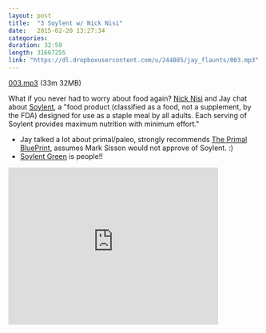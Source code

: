 ```yaml
---
layout: post
title:  "3 Soylent w/ Nick Nisi"
date:   2015-02-20 13:27:34
categories: 
duration: 32:59 
length: 31667255
link: "https://dl.dropboxusercontent.com/u/244885/jay_flaunts/003.mp3"
---
```


<a href="{{site.dropbox_url}}/003.mp3" target="_blank">003.mp3</a> (33m 32MB) 


What if you never had to worry about food again? 
[Nick Nisi](http://twitter.com/nicknisi) and Jay chat about
[Soylent](http://soylent.me), a "food product (classified as a food, not a supplement, by the FDA) designed for use as a staple meal by all adults. Each serving of Soylent provides maximum nutrition with minimum effort."

* Jay talked a lot about primal/paleo, strongly recommends 
[The Primal BluePrint](http://www.primalblueprint.com/books/the-primal-blueprint-book/),
assumes Mark Sisson would not approve of Soylent. :)
* [Soylent Green](http://www.imdb.com/title/tt0070723/?ref_=fn_al_tt_1) 
is people!!

<iframe width="420" height="315" src="https://www.youtube.com/embed/9IKVj4l5GU4" frameborder="0" allowfullscreen></iframe>


